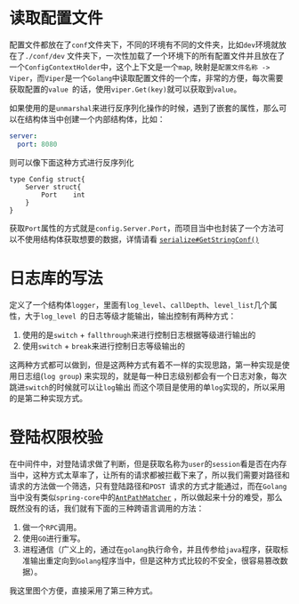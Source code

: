 # 读取配置文件

配置文件都放在了`conf`文件夹下，不同的环境有不同的文件夹，比如`dev`环境就放在了`./conf/dev`
文件夹下，一次性加载了一个环境下的所有配置文件并且放在了一个`ConfigContextHolder`中，这个上下文是一个`map`,
映射是`配置文件名称 -> Viper`，而`Viper`是一个`Golang`中读取配置文件的一个库，非常的方便，每次需要获取配置的`value
`的话，使用`viper.Get(key)`就可以获取到`value`。

如果使用的是`unmarshal`来进行反序列化操作的时候，遇到了嵌套的属性，那么可以在结构体当中创建一个内部结构体，比如：
```yaml
server:
  port: 8080
```
则可以像下面这种方式进行反序列化
```gotemplate
type Config struct{
	Server struct{
	    Port    int	
    }
}
```
获取`Port`属性的方式就是`config.Server.Port`，而项目当中也封装了一个方法可以不使用结构体获取想要的数据，详情请看
[`serialize#GetStringConf()`](./common/utils/serialize.go)
# 日志库的写法
定义了一个结构体`logger`，里面有`log_level`、`callDepth`、`level_list`几个属性，大于`log_level
`的日志等级才能输出，输出控制有两种方式：

1. 使用的是`switch` + `fallthrough`来进行控制日志根据等级进行输出的
2. 使用`switch` + `break`来进行控制日志等级输出的

这两种方式都可以做到，但是这两种方式有着不一样的实现思路，第一种实现是使用日志组(`log group`)
来实现的，就是每一种日志级别都会有一个日志对象，每次跳进`switch`的时候就可以让`log`输出
而这个项目是使用的单`log`实现的，所以采用的是第二种实现方式。

# 登陆权限校验

在中间件中，对登陆请求做了判断，但是获取名称为`user`的`session`看是否在内存当中，这种方式太草率了，让所有的请求都被拦截下来了，所以我们需要对路径和请求的方法做一个筛选，只有登陆路径和`POST
`请求的方式才能通过，而在`Golang`当中没有类似`spring-core`中的[`AntPathMatcher`](./java_utils/AntPathMatcher.java)
，所以做起来十分的难受，那么既然没有的话，我们就有下面的三种跨语言调用的方法：
1. 做一个`RPC`调用。
2. 使用`GO`进行重写。
3. 进程通信（广义上的，通过在`golang`执行命令，并且传参给`java`程序，获取标准输出重定向到`Golang`程序当中，但是这种方式比较的不安全，很容易篡改数据）。

我这里图个方便，直接采用了第三种方式。